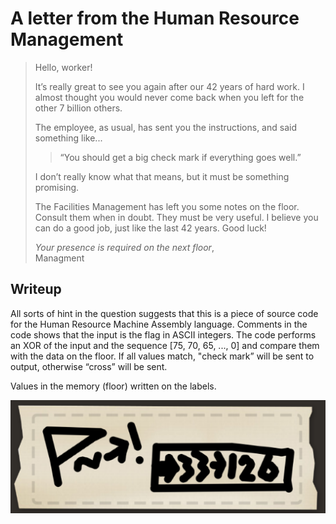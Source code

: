 # A letter from the Human Resource Management

> Hello, worker!
> 
> It’s really great to see you again after our 42 years of hard work. I almost thought you would never come back when you left for the other 7 billion others.
> 
> The employee, as usual, has sent you the instructions, and said something like...
> 
> > “You should get a big check mark if everything goes well.”
> 
> I don’t really know what that means, but it must be something promising. 
> 
> The Facilities Management has left you some notes on the floor. Consult them when in doubt. They must be very useful. I believe you can do a good job, just like the last 42 years. Good luck!
> 
> *Your presence is required on the next floor*,  
> Managment

## Writeup

All sorts of hint in the question suggests that this is a piece of source code for the Human Resource Machine Assembly language. Comments in the code shows that the input is the flag in ASCII integers. The code performs an XOR of the input and the sequence [75, 70, 65, ..., 0] and compare them with the data on the floor. If all values match, "check mark” will be sent to output, otherwise “cross” will be sent.

Values in the memory (floor) written on the labels. 

![](comment.png)
